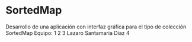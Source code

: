 # SortedMap
Desarrollo de una aplicación con interfaz gráfica para el tipo de colección SortedMap
 Equipo:
 1
 2
 3 Lazaro Santamaria Diaz
 4
